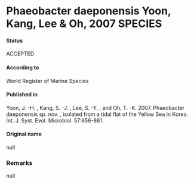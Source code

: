 # Phaeobacter daeponensis Yoon, Kang, Lee & Oh, 2007 SPECIES

#### Status
ACCEPTED

#### According to
World Register of Marine Species

#### Published in
Yoon, J. -H. , Kang, S. -J. , Lee, S. -Y. , and Oh, T. -K. 2007. Phaeobacter daeponensis sp. nov. , isolated from a tidal flat of the Yellow Sea in Korea. Int. J. Syst. Evol. Microbiol. 57:856-861.

#### Original name
null

### Remarks
null
